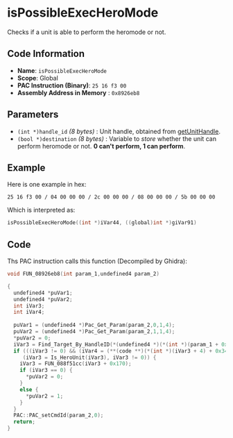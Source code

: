# isPossibleExecHeroMode

Checks if a unit is able to perform the heromode or not.

## Code Information

- **Name**: `isPossibleExecHeroMode`
- **Scope**: Global
- **PAC Instruction (Binary)**: `25 16 f3 00`
- **Assembly Address in Memory** : `0x8926eb8`

## Parameters

- `(int *)handle_id` *(8 bytes)* : Unit handle, obtained from [getUnitHandle](./getunithandle.md).
- `(bool *)destination` *(8 bytes)* : Variable to *store* whether the unit can perform heromode or not. **0 can't perform, 1 can perform**.

## Example

Here is one example in hex:

```25 16 f3 00 / 04 00 00 00 / 2c 00 00 00 / 08 00 00 00 / 5b 00 00 00```

Which is interpreted as:

```c
isPossibleExecHeroMode((int *)iVar44, ((global)int *)giVar91)
```

## Code

Ths PAC instruction calls this function (Decompiled by Ghidra):

```c
void FUN_08926eb8(int param_1,undefined4 param_2)

{
  undefined4 *puVar1;
  undefined4 *puVar2;
  int iVar3;
  int iVar4;
  
  puVar1 = (undefined4 *)Pac_Get_Param(param_2,0,1,4);
  puVar2 = (undefined4 *)Pac_Get_Param(param_2,1,1,4);
  *puVar2 = 0;
  iVar3 = Find_Target_By_HandleID(*(undefined4 *)(*(int *)(param_1 + 0x10) + 0xe8),*puVar1,1);
  if (((iVar3 != 0) && (iVar4 = (**(code **)(*(int *)(iVar3 + 4) + 0x34))(iVar3), iVar4 == 3)) &&
     (iVar3 = Is_HeroUnit(iVar3), iVar3 != 0)) {
    iVar3 = FUN_088f51cc(iVar3 + 0x170);
    if (iVar3 == 0) {
      *puVar2 = 0;
    }
    else {
      *puVar2 = 1;
    }
  }
  PAC::PAC_setCmdId(param_2,0);
  return;
}
```

